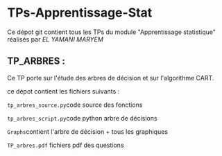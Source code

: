 # TPs-Apprentissage-Stat

Ce dépot git contient tous les TPs du module "Apprentissage statistique" réalisés par *EL YAMANI MARYEM*

## TP_ARBRES :

Ce TP porte sur l'étude des arbres de décision et sur l'algorithme CART.

ce dépot contient les fichiers suivants :

`tp_arbres_source.py`code source des fonctions

`tp_arbres_script.py`code python arbre de décisions

`Graphs`contient l'arbre de décision + tous les graphiques

`TP_arbres.pdf` fichiers pdf des questions 
